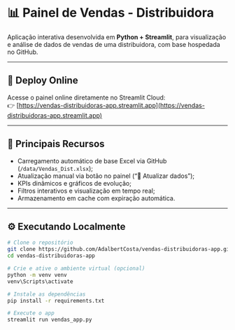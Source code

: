 # 📊 Painel de Vendas - Distribuidora

Aplicação interativa desenvolvida em **Python + Streamlit**, para visualização e análise de dados de vendas de uma distribuidora, com base hospedada no GitHub.

---

## 🚀 **Deploy Online**
Acesse o painel online diretamente no Streamlit Cloud:  
👉 [https://vendas-distribuidoras-app.streamlit.app](https://vendas-distribuidoras-app.streamlit.app)

---

## 🧠 **Principais Recursos**
- Carregamento automático de base Excel via GitHub (`/data/Vendas_Dist.xlsx`);
- Atualização manual via botão no painel (“🔄 Atualizar dados”);
- KPIs dinâmicos e gráficos de evolução;
- Filtros interativos e visualização em tempo real;
- Armazenamento em cache com expiração automática.

---

## ⚙️ **Executando Localmente**

```bash
# Clone o repositório
git clone https://github.com/AdalbertCosta/vendas-distribuidoras-app.git
cd vendas-distribuidoras-app

# Crie e ative o ambiente virtual (opcional)
python -m venv venv
venv\Scripts\activate

# Instale as dependências
pip install -r requirements.txt

# Execute o app
streamlit run vendas_app.py
